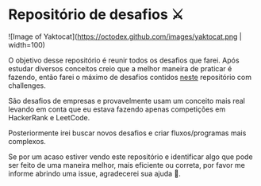 # Repositório de desafios ⚔️

![Image of Yaktocat](https://octodex.github.com/images/yaktocat.png | width=100)

O objetivo desse repositório é reunir todos os desafios que farei. Após estudar diversos conceitos creio que a melhor maneira de praticar é fazendo, então farei o máximo de desafios contidos [neste](https://github.com/felipefialho/frontend-challenges) repositório com challenges.

São desafios de empresas e provavelmente usam um conceito mais real levando em conta que eu estava fazendo apenas competições em HackerRank e LeetCode.

Posteriormente irei buscar novos desafios e criar fluxos/programas mais complexos.

Se por um acaso estiver vendo este repositório e identificar algo que pode ser feito de uma maneira melhor, mais eficiente ou correta, por favor me informe abrindo uma issue, agradecerei sua ajuda 🙌.